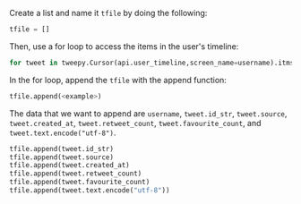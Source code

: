 <!--title={Extracting Tweets}-->

Create a list and name it `tfile`  by doing the following:

```python
tfile = []
```

Then, use a for loop to access the items in the user's timeline:

```python
for tweet in tweepy.Cursor(api.user_timeline,screen_name=username).itms():
```

In the for loop, append the `tfile` with the append function:

```python
tfile.append(<example>)
```

The data that we want to append are `username`, `tweet.id_str`, `tweet.source`, `tweet.created_at`, `tweet.retweet_count`, `tweet.favourite_count`, and `tweet.text.encode("utf-8")`.

```python
tfile.append(tweet.id_str)
tfile.append(tweet.source)
tfile.append(tweet.created_at)
tfile.append(tweet.retweet_count)
tfile.append(tweet.favourite_count)
tfile.append(tweet.text.encode("utf-8"))
```
